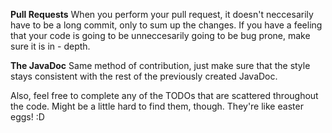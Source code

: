 **Pull Requests**
When you perform your pull request, it doesn't neccesarily have to be a long commit, only to sum up the changes. If you have a feeling that your code is going to be unneccesarily going to be bug prone, make sure it is in - depth.

**The JavaDoc**
Same method of contribution, just make sure that the style stays consistent with the rest of the previously created JavaDoc.

Also, feel free to complete any of the TODOs that are scattered throughout the code. Might be a little hard to find them, though. They're like easter eggs! :D
